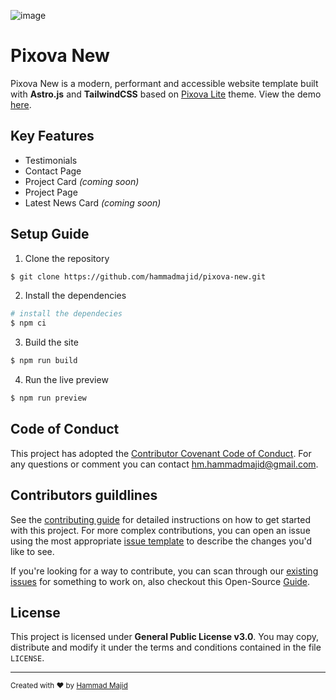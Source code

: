 ![image](https://user-images.githubusercontent.com/67387019/210174690-e3fba912-f813-47c4-a1ee-b4088f13532f.png)

# Pixova New

Pixova New is a modern, performant and accessible website template built with **Astro.js** and **TailwindCSS** based on [Pixova Lite](https://colorlib.com/wp/themes/pixova-lite/) theme. View the demo [here](https://pixova-new.vercel.app/home).

## Key Features

- Testimonials
- Contact Page
- Project Card *(coming soon)*
- Project Page
- Latest News Card *(coming soon)*

## Setup Guide

1. Clone the repository
```bash
$ git clone https://github.com/hammadmajid/pixova-new.git
```

2. Install the dependencies
```bash
# install the dependecies
$ npm ci 
```

3. Build the site
```bash
$ npm run build
```

4. Run the live preview
```bash
$ npm run preview
```

## Code of Conduct

This project has adopted the [Contributor Covenant Code of Conduct](./CODE_OF_CONDUCT.md). For any questions or comment you can contact [hm.hammadmajid@gmail.com](mailto:hm.hammadmajid@gmail.com).

## Contributors guildlines

See the [contributing guide](./CONTRIBUTING.md) for detailed instructions on how to get started with this project. For more complex contributions, you can open an issue using the most appropriate [issue template](https://github.com/hammadmajid/pixova-new/issues/new/choose) to describe the changes you'd like to see.

If you're looking for a way to contribute, you can scan through our [existing issues](https://github.com/hammadmajid/pixova-new/issues) for something to work on, also checkout this Open-Source [Guide](https://opensource.guide/).

## License

This project is licensed under **General Public License v3.0**. You may copy, distribute and modify it under the terms and conditions contained in the file `LICENSE`.

---

<sub>Created with :heart: by [Hammad Majid](https://github.com/hammadmajid/)</sub>
